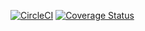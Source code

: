 [![CircleCI](https://circleci.com/gh/cleristonmartins9102/api-report/tree/master.svg?style=shield)](https://circleci.com/gh/cleristonmartins9102/api-report/tree/master)
[![Coverage Status](https://coveralls.io/repos/github/cleristonmartins9102/api-report/badge.svg?branch=master)](https://coveralls.io/github/cleristonmartins9102/api-report?branch=master)
